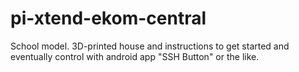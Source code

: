 # pi-xtend-ekom-central
School model. 3D-printed house and instructions to get started and eventually control with android app "SSH Button" or the like.
